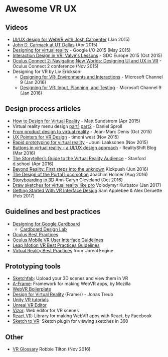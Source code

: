 # Awesome VR UX

## Videos

* [UI/UX design for WebVR with Josh Carpenter](https://www.youtube.com/watch?v=ZOaOYTOpwyM) (Jan 2015)
* [John D. Carmack at UT Dallas](https://vimeo.com/126275510) (Apr 2015)
* [Designing for virtual reality](https://youtu.be/Qwh1LBzz3AU) - Google I/O 2015 (May 2015)
* [Interaction Design in VR: Valve's Lessons](https://www.youtube.com/watch?v=_vQo0ApkAtI) - GDC Europe 2015 (Oct 2015)
* [Oculus Connect 2: Navigating New Worlds: Designing UI and UX in VR](https://www.youtube.com/watch?v=braV_c4M8oI) - Oculus Connect 2 conference (Nov 2015)
* Designing for VR by Liv Erickson:
  * [Designing for VR: Environments and Interactions](https://channel9.msdn.com/blogs/misslivirose/Designing-for-VR-Environments-and-Interactions) - Microsoft Channel 9 (Jan 2016)
  * [Designing for VR: Input, Planning, and Testing](https://channel9.msdn.com/blogs/misslivirose/Designing-for-VR-Input-Planning-and-Testing) - Microsoft Channel 9 (Jan 2016)

## Design process articles

* [How to Design for Virtual Reality](https://medium.com/backchannel/immersive-design-76499204d5f6) - Matt Sundstrom (Apr 2015)
* Virtual reality menu design [part1](http://www.wearear.de/virtual-reality-menu-design-part1/) [part2](http://www.wearear.de/virtual-reality-menu-design-part-2/) - Daniel Sproll
* [From product design to virtual reality](https://medium.com/google-design/from-product-design-to-virtual-reality-be46fa793e9b) - Jean-Marc Denis (Oct 2015)
* [UX Pointers for VR Design](https://medium.com/@timoni/ux-pointers-for-vr-design-dd52b718e19) - timoni west (Nov 2015)
* [Rapid prototyping for virtual reality](https://www.vincit.fi/en/blog/rapid-prototyping-for-virtual-reality-getting-started/) - Jouni Laaksonen (Nov 2015)
* [Buttons in virtual reality - a UI/UX design approach](http://realityshift.io/blog/buttons-in-virtual-reality-a-ui-ux-design-approach) - RealityShift Blog (Mar 2016)
* [The Storyteller’s Guide to the Virtual Reality Audience](https://medium.com/stanford-d-school/the-storyteller-s-guide-to-the-virtual-reality-audience-19e92da57497) - Stanford d.school (Apr 2016)
* [Beyond Reality: First steps into the unknown](https://medium.com/kickpush-design/beyond-reality-first-steps-into-the-unknown-cbb19f039e51) Kickpush (Jun 2016)
* [The Design of the Portal Locomotion](https://medium.com/neat-corp/the-design-of-the-portal-locomotion-2677f3b3f9b5) Joachim Holmér (Aug 2016)
* [Storyboarding in 3D](https://blog.prototypr.io/in-1949-pablo-picasso-worked-with-mit-educated-photographer-and-film-director-gjon-mili-in-a-6facc3f3d2dc) Ann-Caryn Cleveland (Oct 2016)
* [Draw sketches for virtual reality like pro](https://virtualrealitypop.com/vr-sketches-56599f99b357) Volodymyr Kurbatov (Jan 2017)
* [Getting Started With VR Interface Design](https://www.smashingmagazine.com/2017/02/getting-started-with-vr-interface-design/) Sam Applebee & Alex Deruette (Feb 2017)

## Guidelines and best practices

* [Designing for Google Cardboard](https://www.google.com/design/spec-vr/designing-for-google-cardboard/a-new-dimension.html)
  * [Cardboard Design Lab](https://play.google.com/store/apps/details?id=com.google.vr.cardboard.apps.designlab)
* [Oculus Best Practices](https://developer.oculus.com/documentation/intro-vr/latest/concepts/bp_intro/)
* [Oculus Mobile VR User Interface Guidelines](https://developer.oculus.com/documentation/mobilesdk/latest/concepts/mobile-ui-guidelines-intro/)
* [Leap Motion VR Best Practices Guidelines](https://developer.leapmotion.com/assets/Leap%20Motion%20VR%20Best%20Practices%20Guidelines.pdf)
* [Virtual Reality Best Practices](https://docs.unrealengine.com/latest/INT/Platforms/VR/ContentSetup/index.html) from Unreal Engine

## Prototyping tools

* [Sketchfab](https://sketchfab.com/): Upload your 3D scenes and view them in VR
* [A-Frame](https://aframe.io/): Framework for making WebVR apps, by Mozilla
* [WebVR Boilerplate](https://github.com/borismus/webvr-boilerplate)
* [Design for Virtual Reality](https://blog.framer.com/design-for-virtual-reality-b510b4641ca9) (Framer) - Jonas Treub
* [Unity VR tutorials](http://unity3d.com/learn/tutorials/topics/virtual-reality/)
* [Unreal VR Editor](https://docs.unrealengine.com/latest/INT/Engine/Editor/VR/index.html)
* [Vizor](http://vizor.io): Web editor for VR scenes
* [React VR](https://github.com/facebookincubator/react-vr): Library for making WebVR apps with React, by Facebook
* [Sketch to VR](https://github.com/auxdesigner/Sketch-to-VR): Sketch plugin for viewing sketches in 360

## Other
* [VR Glossary](https://medium.com/@robbietilton/vr-glossary-81f1d8b5dccc) Robbie Tilton (Nov 2016)
